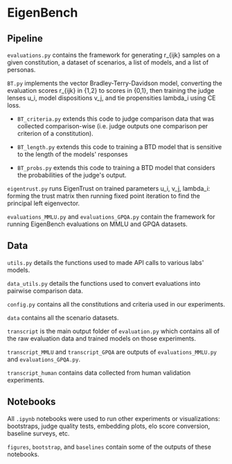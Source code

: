 # EigenBench

## Pipeline

``evaluations.py`` contains the framework for generating r_{ijk} samples on a given constitution, a dataset of scenarios, a list of models, and a list of personas.

``BT.py`` implements the vector Bradley-Terry-Davidson model, converting the evaluation scores r_{ijk} in {1,2} to scores in {0,1}, then training the judge lenses u_i, model dispositions v_j, and tie propensities lambda_i using CE loss.

- ``BT_criteria.py`` extends this code to judge comparison data that was collected comparison-wise (i.e. judge outputs one comparison per criterion of a constitution).

- ``BT_length.py`` extends this code to training a BTD model that is sensitive to the length of the models' responses

- ``BT_probs.py`` extends this code to training a BTD model that considers the probabilities of the judge's output.

``eigentrust.py`` runs EigenTrust on trained parameters u_i, v_j, lambda_i: forming the trust matrix then running fixed point iteration to find the principal left eigenvector.

``evaluations_MMLU.py`` and ``evaluations_GPQA.py`` contain the framework for running EigenBench evaluations on MMLU and GPQA datasets.

## Data
``utils.py`` details the functions used to made API calls to various labs' models.

``data_utils.py`` details the functions used to convert evaluations into pairwise comparison data.

``config.py`` contains all the constitutions and criteria used in our experiments.

``data`` contains all the scenario datasets.

``transcript`` is the main output folder of ``evaluation.py`` which contains all of the raw evaluation data and trained models on those experiments.

``transcript_MMLU`` and ``transcript_GPQA`` are outputs of ``evaluations_MMLU.py`` and ``evaluations_GPQA.py``.

``transcript_human`` contains data collected from human validation experiments.

## Notebooks
All ``.ipynb`` notebooks were used to run other experiments or visualizations: bootstraps, judge quality tests, embedding plots, elo score conversion, baseline surveys, etc.

``figures``, ``bootstrap``, and ``baselines`` contain some of the outputs of these notebooks.